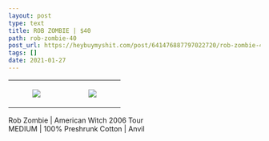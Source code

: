 ```yaml
---
layout: post
type: text
title: ROB ZOMBIE | $40
path: rob-zombie-40
post_url: https://heybuymyshit.com/post/641476887797022720/rob-zombie-40
tags: []
date: 2021-01-27
---
```




<table style="width:100%;"><tr><td style="vertical-align:top;">
      <figure class="tmblr-full" data-orig-height="2048" data-orig-width="1365" data-orig-src="https://concertshirts.netlify.app/shirts/0145/0145-01.jpg"><img src="https://64.media.tumblr.com/5b4aabb7c9af347e09203d7fab4bd086/edf1c6d37471d5a7-26/s540x810/3210d20acbefcbd7ddcf819feb843830cd89c0a7.jpg" data-orig-height="2048" data-orig-width="1365" data-orig-src="https://concertshirts.netlify.app/shirts/0145/0145-01.jpg"/></figure></td>
    <td style="vertical-align:top;">
      <figure class="tmblr-full" data-orig-height="2048" data-orig-width="1365" data-orig-src="https://concertshirts.netlify.app/shirts/0145/0145-02.jpg"><img src="https://64.media.tumblr.com/6f1a240afc5e893a1bb72fb1ea1d0f9f/edf1c6d37471d5a7-39/s540x810/862c2ef9ef1751f520fc01f0c8c1828ed8978528.jpg" data-orig-height="2048" data-orig-width="1365" data-orig-src="https://concertshirts.netlify.app/shirts/0145/0145-02.jpg"/></figure></td>
  </tr></table><p>
  Rob Zombie | American Witch 2006 Tour<br/>MEDIUM | 100% Preshrunk Cotton | Anvil
</p>
